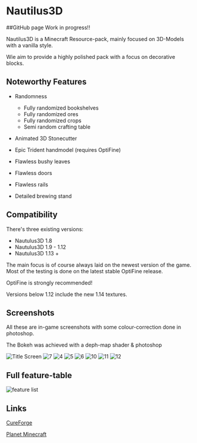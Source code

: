 # Nautilus3D

##GitHub page Work in progress!!

Nautilus3D is a Minecraft Resource-pack, mainly focused on 3D-Models with a vanilla style.

Wie aim to provide a highly polished pack with a focus on decorative blocks.


## Noteworthy Features

- Randomness
  - Fully randomized bookshelves
  - Fully randomized ores
  - Fully randomized crops
  - Semi random crafting table

- Animated 3D Stonecutter
- Epic Trident handmodel (requires OptiFine)
- Flawless bushy leaves
- Flawless doors
- Flawless rails
- Detailed brewing stand


## Compatibility
There's three existing versions:

- Nautulus3D 1.8
- Nautulus3D 1.9 - 1.12
- Nautulus3D 1.13 +

The main focus is of course always laid on the newest version of the game. Most of the testing is done on the latest stable OptiFine release.

OptiFine is strongly recommended!


Versions below 1.12 include the new 1.14 textures.


## Screenshots
All these are in-game screenshots with some colour-correction done in photoshop.

The Bokeh was achieved with a deph-map shader & photoshop

![Title Screen](https://user-images.githubusercontent.com/78741736/142738126-cf701b92-71d7-4eed-b71f-bfd9cd2e1c65.png)
![7](https://user-images.githubusercontent.com/78741736/142762275-14c0e7bb-0eb5-4654-947f-c8d28a25bb78.png)
![4](https://user-images.githubusercontent.com/78741736/142762253-a50cda3e-3b89-4631-80a9-a6646032166a.png)
![5](https://user-images.githubusercontent.com/78741736/142762256-462120e8-2dbd-4b60-a898-07e7f4577811.png)
![6](https://user-images.githubusercontent.com/78741736/142762258-d2e8e90d-220d-43f5-be9d-ec338e9957f6.png)
![10](https://user-images.githubusercontent.com/78741736/142762260-f23ff6a8-6e7b-4f63-ad67-11ca3868188f.png)
![11](https://user-images.githubusercontent.com/78741736/142762261-bc316b61-31ec-4dd8-8e47-46d2cae86287.png)
![12](https://user-images.githubusercontent.com/78741736/142762263-9241488f-0e4b-4adf-b53f-21ac0ef23299.png)


## Full feature-table
![feature list](https://user-images.githubusercontent.com/78741736/142762368-5e2cbc6a-794b-47e4-aa60-085c1e7ba19f.png)


## Links

[CureForge](https://www.curseforge.com/minecraft/texture-packs/nautilus3d)

[Planet Minecraft](https://www.planetminecraft.com/texture-pack/nautilus-pack-3d/)


